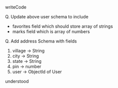 writeCode

Q. Update above user schema to include

- favorites field which should store array of strings
- marks field which is array of numbers

Q. Add address Schema with fields

1. village -> String
2. city -> String
3. state -> String
4. pin -> number
5. user -> ObjectId of User

understood